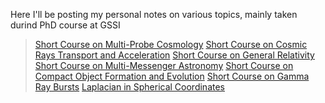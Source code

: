 Here I'll be posting my personal notes on various topics, mainly taken durind PhD course at GSSI


> [Short Course on Multi-Probe Cosmology](Murgia_Course_2023.pdf)
> [Short Course on Cosmic Rays Transport and Acceleration](Blasi_Course_2021.pdf)
> [Short Course on General Relativity](Capozziello_Course_2021.pdf)
> [Short Course on Multi-Messenger Astronomy](Branchesi_Course_2021.pdf)
> [Short Course on Compact Object Formation and Evolution](Mapelli_Course_2021.pdf)
> [Short Course on Gamma Ray Bursts](Oganesyan_Course_2021.pdf)
> [Laplacian in Spherical Coordinates](SphericalCoordinates.pdf)


